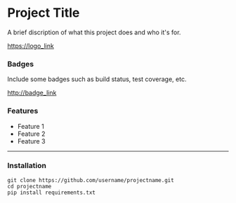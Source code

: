 # Project Title

A brief discription of what this project does and who it's for.

<https://logo_link>

### Badges

Include some badges such as build status, test coverage, etc.

<http://badge_link>

### Features

- Feature 1
- Feature 2
- Feature 3

---

### Installation

    git clone https://github.com/username/projectname.git
    cd projectname
    pip install requirements.txt
